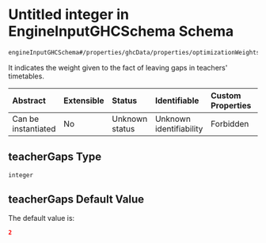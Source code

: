 # Untitled integer in EngineInputGHCSchema Schema

```txt
engineInputGHCSchema#/properties/ghcData/properties/optimizationWeights/properties/timetableGaps/properties/teacherGaps
```

It indicates the weight given to the fact of leaving gaps in teachers' timetables.

| Abstract            | Extensible | Status         | Identifiable            | Custom Properties | Additional Properties | Access Restrictions | Defined In                                                        |
| :------------------ | :--------- | :------------- | :---------------------- | :---------------- | :-------------------- | :------------------ | :---------------------------------------------------------------- |
| Can be instantiated | No         | Unknown status | Unknown identifiability | Forbidden         | Allowed               | none                | [ghc.schema.json*](../out/ghc.schema.json "open original schema") |

## teacherGaps Type

`integer`

## teacherGaps Default Value

The default value is:

```json
2
```
